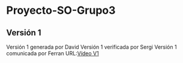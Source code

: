 # Proyecto-SO-Grupo3

## Versión 1

Versión 1 generada por David
Versión 1 verificada por Sergi
Versión 1 comunicada por Ferran 
URL:[Vídeo V1](https://www.youtube.com/watch?v=ZR2qrZJVmGo&t=175s "Video V1")
